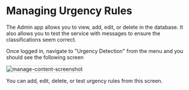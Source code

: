 # Managing Urgency Rules

The Admin app allows you to view, add, edit, or delete  in the database. It also allows you to test the service
with messages to ensure the classifications seem correct.

Once logged in, navigate to "Urgency Detection" from the menu and you should see the
following screen

<img src="../urgency-rules-screenshot.png" alt="manage-content-screenshot" style="border: 1px solid  lightgray;">

You can add, edit, delete, or test urgency rules from this screen.
